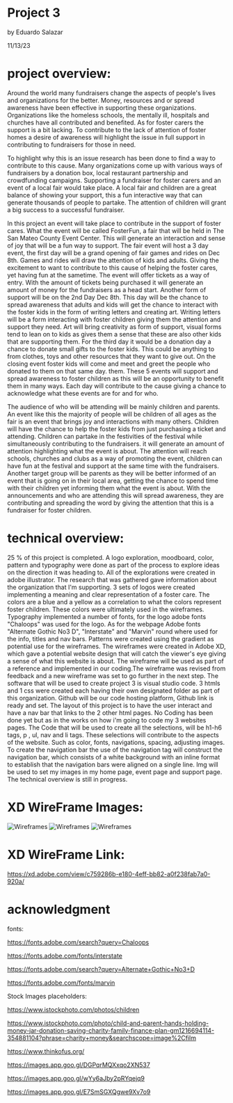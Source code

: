 # Project 3


by Eduardo Salazar

11/13/23


# project overview:


Around the world many fundraisers change the aspects of people's lives and organizations for the better. Money, resources and or spread awareness have been effective in supporting these organizations. Organizations like the homeless schools, the mentally ill, hospitals and churches have all contributed and benefited. As for foster carers the support is a bit lacking. To contribute to the lack of attention of foster homes a desire of awareness will highlight the issue in full support in contributing to fundraisers for those in need.

To highlight why this is an issue research has been done to find a way to contribute to this cause. Many organizations come up with various ways of fundraisers by a donation box, local restaurant partnership and crowdfunding campaigns. Supporting a fundraiser for foster carers and an event of a local fair would take place. A local fair and children are a great balance of showing your support, this a fun interactive way that can generate thousands of people to partake. The attention of children will grant a big success to a successful fundraiser.


In this project an event will take place to contribute in the support of foster cares. What the event will be called FosterFun, a fair that will be held in The San Mateo County Event Center. This will generate an interaction and sense of joy that will be a fun way to support. The fair event will host a 3 day event, the first day will be a grand opening of fair games and rides on Dec 8th. Games and rides will draw the attention of kids and adults. Giving the excitement to want to contribute to this cause of helping the foster cares, yet having fun at the sametime. The event will offer tickets as a way of entry. With the amount of tickets being purchased it will generate an amount of money for the fundraisers as a head start. Another form of support will be on the 2nd Day Dec 8th. This day will be the chance to spread awareness that adults and kids will get the chance to interact with the foster kids in the form of writing letters and creating art. Writing letters will be a form interacting with foster children giving them the attention and support they need. Art will bring creativity as form of support, visual forms tend to lean on to kids as gives them a sense that these are also other kids that are supporting them. For the third day it would be a donation day a chance to donate small gifts to the foster kids. This could be anything to from clothes, toys and other resources that they want to give out. On the closing event foster kids will come and meet and greet the people who donated to them on that same day. them. These 5 events will support and spread awareness to foster children as this will be an opportunity to benefit them in many ways. Each day will contribute to the cause giving a chance to acknowledge what these events are for and for who.


The audience of who will be attending will be mainly children and parents. An event like this the majority of people will be children of all ages as the fair is an event that brings joy and interactions with many others. Children will have the chance to help the foster kids from just purchasing a ticket and attending. Children can partake in the festivities of the festival while simultaneously contributing to the fundraisers. it will generate an amount of attention highlighting what the event is about. The attention will reach schools, churches and clubs as a way of promoting the event, children can have fun at the festival and support at the same time with the fundraisers. Another target group will be parents as they will be better informed of an event that is going on in their local area, getting the chance to spend time with their children yet informing them what the event is about. With the announcements and who are attending this will spread awareness, they are contributing and spreading the word by giving the attention that this is a fundraiser for foster children. 




# technical overview:

25 % of this project is completed. A logo exploration, moodboard, color, pattern and typography were done as part of the process to explore ideas on the direction it was heading to. All of the explorations were created in adobe illustrator. The research that was gathered gave information about the organization that I'm supporting. 3 sets of logos were created implementing a meaning and clear representation of a foster care. The colors are a blue and a yellow as a correlation to what the colors represent foster children. These colors were ultimately used in the wireframes. Typography implemented a number of fonts, for the logo adobe fonts "Chaloops" was used for the logo. As for the webpage Adobe fonts "Alternate Gothic No3 D", "Interstate" and "Marvin" round where used for the info, titles and nav bars. Patterns were created using the gradient as potential use for the wireframes. The wireframes were created in Adobe XD, which gave a potential website design that will catch the viewer's eye giving a sense of what this website is about. The wireframe will be used as part of a reference and implemented in our coding.The wireframe was revised from feedback and a new wireframe was set to go further in the next step. The software that will be used to create project 3 is visual studio code. 3 htmls and 1 css were created each having their own designated folder as part of this organization. Github will be our code hosting platform, Github link is ready and set. The layout of this project is to have the user interact and have a nav bar that links to the 2 other html pages. No Coding has been done yet but as in the works on how i'm going to code my 3 websites pages. The Code that will be used to create all the selections, will be h1-h6 tags, p , ul, nav and li tags. These selections will contribute to the aspects of the website. Such as color, fonts, navigations, spacing, adjusting images. To create the navigation bar the use of the navigation tag will construct the navigation bar, which consists of a white background with an inline format to establish that the navigation bars were aligned on a single line. Img will be used to set my images in my home page, event page and support page. The technical overview is still in progress. 



# XD WireFrame Images:

![Wireframes](images/Wireframe1.png)
![Wireframes](images/Wireframe2.png)
![Wireframes](images/Wireframe2.png)


# XD WireFrame Link:


https://xd.adobe.com/view/c759286b-e180-4eff-bb82-a0f238fab7a0-920a/ 





# acknowledgment

fonts:

https://fonts.adobe.com/search?query=Chaloops

https://fonts.adobe.com/fonts/interstate

https://fonts.adobe.com/search?query=Alternate+Gothic+No3+D

https://fonts.adobe.com/fonts/marvin


Stock Images placeholders:

https://www.istockphoto.com/photos/children

https://www.istockphoto.com/photo/child-and-parent-hands-holding-money-jar-donation-saving-charity-family-finance-plan-gm1216694114-354881104?phrase=charity+money&searchscope=image%2Cfilm 

https://www.thinkofus.org/

https://images.app.goo.gl/DGPqrMQXxqo2XN537 

https://images.app.goo.gl/wYy6aJby2pRYqejq9

https://images.app.goo.gl/E7SmSGXQgwe9Xv7o9






